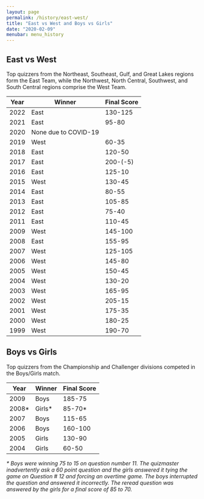 ```yaml
---
layout: page
permalink: /history/east-west/
title: "East vs West and Boys vs Girls"
date: "2020-02-09"
menubar: menu_history
---
```


## East vs West
Top quizzers from the Northeast, Southeast, Gulf, and Great Lakes regions form the East Team, while the Northwest, North Central, Southwest, and South Central regions comprise the West Team.

| Year | Winner               | Final Score |
| ---- | -------------------- | ----------- |
| 2022 | East                 | 130-125     |
| 2021 | East                 | 95-80       |
| 2020 | None due to COVID-19 |             |
| 2019 | West                 | 60-35       |
| 2018 | East                 | 120-50      |
| 2017 | East                 | 200-(-5)    |
| 2016 | East                 | 125-10      |
| 2015 | West                 | 130-45      |
| 2014 | East                 | 80-55       |
| 2013 | East                 | 105-85      |
| 2012 | East                 | 75-40       |
| 2011 | East                 | 110-45      |
| 2009 | West                 | 145-100     |
| 2008 | East                 | 155-95      |
| 2007 | West                 | 125-105     |
| 2006 | West                 | 145-80      |
| 2005 | West                 | 150-45      |
| 2004 | West                 | 130-20      |
| 2003 | West                 | 165-95      |
| 2002 | West                 | 205-15      |
| 2001 | West                 | 175-35      |
| 2000 | West                 | 180-25      |
| 1999 | West                 | 190-70      |

## Boys vs Girls
Top quizzers from the Championship and Challenger divisions competed in the Boys/Girls match.

| Year   | Winner  | Final Score |
| ------ | ------- | ----------- |
| 2009   | Boys    | 185-75      |
| 2008\* | Girls\* | 85-70\*     |
| 2007   | Boys    | 115-65      |
| 2006   | Boys    | 160-100     |
| 2005   | Girls   | 130-90      |
| 2004   | Girls   | 60-50       |

_\* Boys were winning 75 to 15 on question number 11. The quizmaster inadvertently ask a 60 point question and the girls answered it tying the game on Question # 12 and forcing an overtime game. The boys interrupted the question and answered it incorrectly. The reread question was answered by the girls for a final score of 85 to 70._
